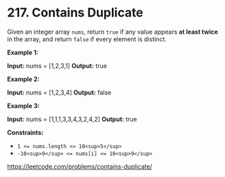 # 217. Contains Duplicate

Given an integer array `nums`, return `true` if any value appears **at least
twice** in the array, and return `false` if every element is distinct.

**Example 1:**

**Input:** nums = \[1,2,3,1\] **Output:** true

**Example 2:**

**Input:** nums = \[1,2,3,4\] **Output:** false

**Example 3:**

**Input:** nums = \[1,1,1,3,3,4,3,2,4,2\] **Output:** true

**Constraints:**

- `1 <= nums.length <= 10<sup>5</sup>`
- `-10<sup>9</sup> <= nums[i] <= 10<sup>9</sup>`

https://leetcode.com/problems/contains-duplicate/
